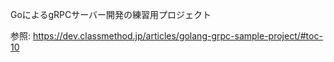GoによるgRPCサーバー開発の練習用プロジェクト

参照: https://dev.classmethod.jp/articles/golang-grpc-sample-project/#toc-10
